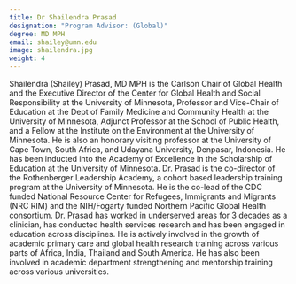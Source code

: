 ```yaml
---
title: Dr Shailendra Prasad
designation: "Program Advisor: (Global)"
degree: MD MPH
email: shailey@umn.edu
image: shailendra.jpg
weight: 4
---
```

                   
Shailendra (Shailey) Prasad, MD MPH is the Carlson Chair of Global Health and the Executive Director of the Center for Global Health and Social Responsibility at the University of Minnesota, Professor and Vice-Chair of Education at the Dept of Family Medicine and Community Health at the University of Minnesota, Adjunct Professor at the School of Public Health, and a Fellow at the Institute on the Environment at the University of Minnesota. He is also an honorary visiting professor at the University of Cape Town, South Africa, and Udayana University, Denpasar, Indonesia. He has been inducted into the Academy of Excellence in the Scholarship of Education at the University of Minnesota. Dr. Prasad is the co-director of the Rothenberger Leadership Academy, a cohort based leadership training program at the University of Minnesota. He is the co-lead of the CDC funded National Resource Center for Refugees, Immigrants and Migrants (NRC RIM) and the NIH/Fogarty funded Northern Pacific Global Health consortium. Dr. Prasad has worked in underserved areas for 3 decades as a clinician, has conducted health services research and has been engaged in education across disciplines. He is actively involved in the growth of academic primary care and global health research training across various parts of Africa, India, Thailand and South America. He has also been involved in academic department strengthening and mentorship training across various universities.